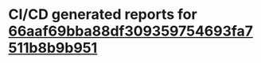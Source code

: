 # CI/CD generated reports for [66aaf69bba88df309359754693fa7511b8b9b951](https://github.com/hydephp/develop/commit/66aaf69bba88df309359754693fa7511b8b9b951)
